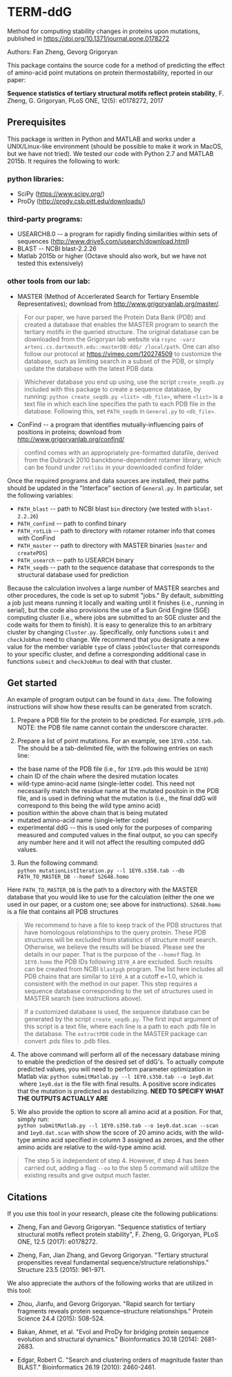 # TERM-ddG
Method for computing stability changes in proteins upon mutations, published in https://doi.org/10.1371/journal.pone.0178272

Authors: Fan Zheng, Gevorg Grigoryan

This package contains the source code for a method of predicting the effect of amino-acid point mutations on protein thermostability, reported in our paper:

**Sequence statistics of tertiary structural motifs reflect protein stability**, F. Zheng, G. Grigoryan, PLoS ONE, 12(5): e0178272, 2017

## Prerequisites

This package is written in Python and MATLAB and works under a UNIX/Linux-like environment (should be possible to make it work in MacOS, but we have not tried). We tested our code with Python 2.7 and MATLAB 2015b. It requires the following to work:

### python libraries:
  * SciPy (https://www.scipy.org/)
  * ProDy (http://prody.csb.pitt.edu/downloads/)

### third-party programs:
* USEARCH8.0 -- a program for rapidly finding similarities within sets of sequences (http://www.drive5.com/usearch/download.html)
* BLAST -- NCBI blast-2.2.26
* Matlab 2015b or higher (Octave should also work, but we have not tested this extensively)

### other tools from our lab:
* MASTER (Method of Accerlerated Search for Tertiary Ensemble Representatives); download from http://www.grigoryanlab.org/master/.

> For our paper, we have parsed the Protein Data Bank (PDB) and created a database that enables the MASTER program to search the tertiary motifs in the queried structure. The original database can be downloaded from the Grigoryan lab website via `rsync -varz arteni.cs.dartmouth.edu::masterDB-ddG/ /local/path`. One can also follow our protocol at https://vimeo.com/120274509 to customize the database, such as limiting search in a subset of the PDB, or simply update the database with the latest PDB data.

> Whichever database you end up using, use the script `create_seqdb.py` included with this package to create a sequence database, by running:
`python create_seqdb.py <list> <db_file>`, where `<list>` is a text file in which each line specifies the path to each PDB file in the database. Following this, set `PATH_seqdb` in `General.py` to `<db_file>`.

* ConFind -- a program that identifies mutually-influencing pairs of positions in proteins; download from http://www.grigoryanlab.org/confind/

> confind comes with an appropriately pre-formatted datafile, derived from the Dubrack 2010 banckbone-dependent rotamer library, which can be found under `rotlibs` in your downloaded confind folder

Once the required programs and data sources are installed, their paths should be updated in the "Interface" section of `General.py`. In particular, set the following variables:
  * `PATH_blast` -- path to NCBI blast `bin` directory (we tested with `blast-2.2.26`)
  * `PATH_confind` -- path to confind binary
  * `PATH_rotLib` -- path to directory with rotamer rotamer info that comes with ConFind
  * `PATH_master` -- path to directory with MASTER binaries (`master` and `createPDS`)
  * `PATH_usearch` -- path to USEARCH binary
  * `PATH_seqdb` -- path to the sequence database that corresponds to the structural database used for prediction

Because the calculation involves a large number of MASTER searches and other procedures, the code is set up to submit "jobs." By default, submitting a job just means running it locally and waiting until it finishes (i.e., running in serial), but the code also provisions the use of a Sun Grid Engine (SGE) computing cluster (i.e., where jobs are submitted to an SGE cluster and the code waits for them to finish). It is easy to generalize this to an arbitrary cluster by changing `Cluster.py`. Specifically, only functions `submit` and `checkJobRun` need to change. We recommend that you designate a new value for the member variable `type` of class `jobOnCluster` that corresponds to your specific cluster, and define a corresponding additional case in functions `submit` and `checkJobRun` to deal with that cluster.


## Get started

An example of program output can be found in `data_demo`. The following instructions will show how these results can be generated from scratch.

1. Prepare a PDB file for the protein to be predicted. For example, `1EY0.pdb`. NOTE: the PDB file name cannot contain the underscore character.

2. Prepare a list of point mutations. For an example, see `1EY0.s350.tab`. The should be a tab-delimited file, with the following entries on each line:
  * the base name of the PDB file (i.e., for `1EY0.pdb` this would be `1EY0`)
  * chain ID of the chain where the desired mutation locates
  * wild-type amino-acid name (single-letter code). This need not necessarily match the residue name at the mutated positoin in the PDB file, and is used in defining what the mutation is (i.e., the final ddG will correspond to this being the wild type amino acid)
  * position within the above chain that is being mutated
  * mutated amino-acid name (single-letter code)
  * experimental ddG -- this is used only for the purposes of comparing measured and computed values in the final output, so you can specify any number here and it will not affect the resulting computed ddG values.

3. Run the following command:  
 `python mutationListIteration.py --l 1EY0.s350.tab --db PATH_TO_MASTER_DB --homof S2648.homo`

Here `PATH_TO_MASTER_DB` is the path to a directory with the MASTER database that you would like to use for the calculation (either the one we used in our paper, or a custom one; see above for instructions). `S2648.homo` is a file that contains all PDB structures 

> We recommend to have a file to keep track of the PDB structures that have homologous relationships to the query protein. These PDB structures will be excluded from statistics of structure motif search. Otherwise, we believe the results will be biased. Please see the details in our paper. That is the purpose of the `--homof` flag. In `1EY0.homo` the PDB IDs following `1EY0_A` are excluded. Such results can be created from NCBI `blastpgb` program. The list here includes all PDB chains that are similar to `1EY0_A` at a cutoff e=1.0, which is consistent with the method in our paper. This step requires a sequence database corresponding to the set of structures used in MASTER search (see instructions above). 

> If a customized database is used, the sequence database can be generated by the script `create_seqdb.py`. The first input argument of this script is a text file, where each line is a path to each .pdb file in the database. The `extractPDB` code in the MASTER package can convert .pds files to .pdb files. 

4. The above command will perform all of the necessary database mining to enable the prediction of the desired set of ddG's. To actually compute predicted values, you will need to perform parameter optimization in Matlab via:
 `python submitMatlab.py --l 1EY0.s350.tab --o 1ey0.dat`
  where `1ey0.dat` is the file with final results. A positive score indicates that the mutation is predicted as destabilizing. **NEED TO SPECIFY WHAT THE OUTPUTS ACTUALLY ARE**

5. We also provide the option to score all amino acid at a position. For that, simply run:  
 `python submitMatlab.py --l 1EY0.s350.tab --o 1ey0.dat.scan --scan`  
 and `1ey0.dat.scan` with show the score of 20 amino acids, with the wild-type amino acid specified in column 3 assigned as zeroes, and the other amino acids are relative to the wild-type amino acid.
> The step 5 is independent of step 4. However, if step 4 has been carried out, adding a flag `--oo` to the step 5 command will ultilize the existing results and give output much faster.

## Citations

If you use this tool in your research, please cite the following publications:

* Zheng, Fan and Gevorg Grigoryan. "Sequence statistics of tertiary structural motifs reflect protein stability", F. Zheng, G. Grigoryan, PLoS ONE, 12.5 (2017): e0178272.

* Zheng, Fan, Jian Zhang, and Gevorg Grigoryan. "Tertiary structural propensities reveal fundamental sequence/structure relationships." Structure 23.5 (2015): 961-971.

We also appreciate the authors of the following works that are utilized in this tool:

* Zhou, Jianfu, and Gevorg Grigoryan. "Rapid search for tertiary fragments reveals protein sequence–structure relationships." Protein Science 24.4 (2015): 508-524.

* Bakan, Ahmet, et al. "Evol and ProDy for bridging protein sequence evolution and structural dynamics." Bioinformatics 30.18 (2014): 2681-2683.

* Edgar, Robert C. "Search and clustering orders of magnitude faster than BLAST." Bioinformatics 26.19 (2010): 2460-2461.


